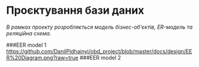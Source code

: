 # Проєктування бази даних

*В рамках проекту розробляється модель бізнес-об'єктів, ER-модель та реляційна схема.*

###EER model 1
https://github.com/DanilPidhainyi/obd_project/blob/master/docs/design/EER%20Diagram.png?raw=true
###EER model 2


